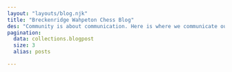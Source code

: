 ```yaml
---
layout: "layouts/blog.njk"
title: "Breckenridge Wahpeton Chess Blog"
des: "Community is about communication. Here is where we communicate our latest events, developments, plans, goals, and achievements. Follow this page to keep informed of our progress!"
pagination:
  data: collections.blogpost
  size: 3
  alias: posts

---
```


